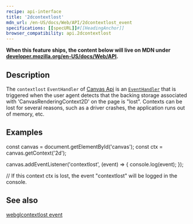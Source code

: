 ```yaml
---
recipe: api-interface
title: '2dcontextlost'
mdn_url: /en-US/docs/Web/API/2dcontextlost_event
specifications: [[specURL]]#[[HeadingAnchor]]
browser_compatibility: api.2dcontextlost
---
```


**When this feature ships, the content below will live on MDN under
[developer.mozilla.org/en-US/docs/Web/API](https://developer.mozilla.org/en-US/docs/Web/API).**

## Description

The `contextlost` `EventHandler` of [Canvas Api](https://developer.mozilla.org/en-US/docs/Web/API/Canvas_API)
is an [`EventHandler`](https://developer.mozilla.org/en-US/docs/Web/Events/Event_handlers) that
is triggered when the user agent detects
that the backing storage associated with 'CanvasRenderingContext2D' on the page is "lost". Contexts
can be lost for several reasons, such as a driver crashes, the application runs out of memory, etc.

## Examples

const canvas = document.getElementById('canvas');
const ctx = canvas.getContext('2d');

canvas.addEventListener('contextlost', (event) => {
  console.log(event);
});

// If this context ctx is lost, the event "contextlost" will be logged in the console.

## See also
[webglcontextlost event](https://developer.mozilla.org/en-US/docs/Web/API/HTMLCanvasElement/webglcontextlost_event)
